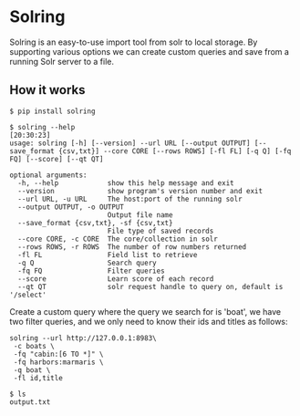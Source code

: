 # Solring

Solring is an easy-to-use import tool from solr to local storage. By supporting various options we can create custom queries and save from a running Solr server to a file.    

## How it works

```
$ pip install solring

$ solring --help                                                                                                                [20:30:23]
usage: solring [-h] [--version] --url URL [--output OUTPUT] [--save_format {csv,txt}] --core CORE [--rows ROWS] [-fl FL] [-q Q] [-fq FQ] [--score] [--qt QT]

optional arguments:
  -h, --help            show this help message and exit
  --version             show program's version number and exit
  --url URL, -u URL     The host:port of the running solr
  --output OUTPUT, -o OUTPUT
                        Output file name
  --save_format {csv,txt}, -sf {csv,txt}
                        File type of saved records
  --core CORE, -c CORE  The core/collection in solr
  --rows ROWS, -r ROWS  The number of row numbers returned
  -fl FL                Field list to retrieve
  -q Q                  Search query
  -fq FQ                Filter queries
  --score               Learn score of each record
  --qt QT               solr request handle to query on, default is '/select'
```

Create a custom query where the query we search for is 'boat', we have two filter queries, and we only need to know their ids and titles as follows:

```
solring --url http://127.0.0.1:8983\ 
 -c boats \
 -fq "cabin:[6 TO *]" \
 -fq harbors:marmaris \
 -q boat \
 -fl id,title

$ ls 
output.txt
```


